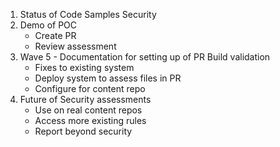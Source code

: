 1. Status of Code Samples Security 
2. Demo of POC
    - Create PR
    - Review assessment
3. Wave 5 - Documentation for setting up of PR Build validation
    - Fixes to existing system
    - Deploy system to assess files in PR
    - Configure for content repo
4. Future of Security assessments
    - Use on real content repos
    - Access more existing rules
    - Report beyond security